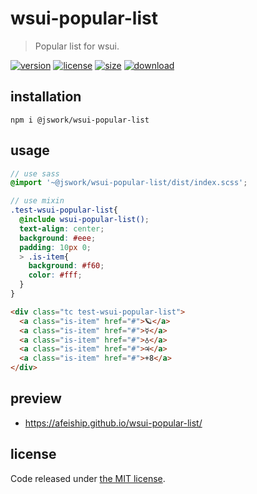 # wsui-popular-list
> Popular list for wsui.

[![version][version-image]][version-url]
[![license][license-image]][license-url]
[![size][size-image]][size-url]
[![download][download-image]][download-url]

## installation
```shell
npm i @jswork/wsui-popular-list
```

## usage
```scss
// use sass
@import '~@jswork/wsui-popular-list/dist/index.scss';

// use mixin
.test-wsui-popular-list{
  @include wsui-popular-list();
  text-align: center;
  background: #eee;
  padding: 10px 0;
  > .is-item{
    background: #f60;
    color: #fff;
  }
}
```

```html
<div class="tc test-wsui-popular-list">
  <a class="is-item" href="#">🪐</a>
  <a class="is-item" href="#">☿</a>
  <a class="is-item" href="#">♁</a>
  <a class="is-item" href="#">♃</a>
  <a class="is-item" href="#">+8</a>
</div>
```

## preview
- https://afeiship.github.io/wsui-popular-list/

## license
Code released under [the MIT license](https://github.com/afeiship/wsui-popular-list/blob/master/LICENSE.txt).

[version-image]: https://img.shields.io/npm/v/@jswork/wsui-popular-list
[version-url]: https://npmjs.org/package/@jswork/wsui-popular-list

[license-image]: https://img.shields.io/npm/l/@jswork/wsui-popular-list
[license-url]: https://github.com/afeiship/wsui-popular-list/blob/master/LICENSE.txt

[size-image]: https://img.shields.io/bundlephobia/minzip/@jswork/wsui-popular-list
[size-url]: https://github.com/afeiship/wsui-popular-list/blob/master/dist/wsui-popular-list.min.js

[download-image]: https://img.shields.io/npm/dm/@jswork/wsui-popular-list
[download-url]: https://www.npmjs.com/package/@jswork/wsui-popular-list

